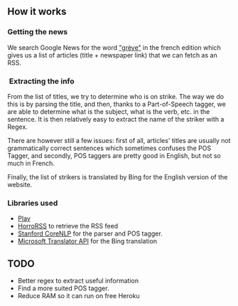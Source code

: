 ## How it works

### Getting the news

We search Google News for the word ["grève"](http://news.google.com/news?q=greve&hl=fr&num=20&ned=fr) in the french edition which gives us a list of articles (title + newspaper link) that we can fetch as an RSS.

###  Extracting the info

From the list of titles, we try to determine who is on strike. The way we do this is by parsing the title, and then, thanks to a Part-of-Speech tagger, we are able to determine what is the subject, what is the verb, etc. in the sentence. It is then relatively easy to extract the name of the striker with a Regex.

There are however still a few issues: first of all, articles' titles are usually not grammatically correct sentences which sometimes confuses the POS Tagger, and secondly, POS taggers are pretty good in English, but not so much in French.

Finally, the list of strikers is translated by Bing for the English version of the website.

### Libraries used

*   [Play](http://www.playframework.com)
*   [HorroRSS](http://horrorss.googlecode.com) to retrieve the RSS feed
*   [Stanford CoreNLP](http://nlp.stanford.edu/software/corenlp.shtml) for the parser and POS tagger.
*   [Microsoft Translator API](https://code.google.com/p/microsoft-translator-java-api/) for the Bing translation

## TODO

*   Better regex to extract useful information
*   Find a more suited POS tagger.
*   Reduce RAM so it can run on free Heroku